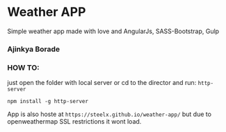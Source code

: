 # Weather APP
Simple weather app made with love and AngularJs, SASS-Bootstrap, Gulp

### Ajinkya Borade


### HOW TO:

just open the folder with local server
or cd to the director and run: `http-server`


`npm install -g http-server`


App is also hoste at `https://steelx.github.io/weather-app/` but due to openweathermap SSL restrictions it wont load.